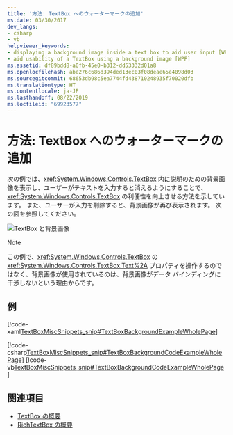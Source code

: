 ```yaml
---
title: '方法: TextBox へのウォーターマークの追加'
ms.date: 03/30/2017
dev_langs:
- csharp
- vb
helpviewer_keywords:
- displaying a background image inside a text box to aid user input [WPF]
- aid usability of a TextBox using a background image [WPF]
ms.assetid: df89bdd8-a0fb-45e0-b312-dd53332d01a8
ms.openlocfilehash: abe276c686d394ded13ec03f08deae65e4098d03
ms.sourcegitcommit: 68653db98c5ea7744fd438710248935f70020dfb
ms.translationtype: HT
ms.contentlocale: ja-JP
ms.lasthandoff: 08/22/2019
ms.locfileid: "69923577"
---
```

# <a name="how-to-add-a-watermark-to-a-textbox"></a>方法: TextBox へのウォーターマークの追加
次の例では、<xref:System.Windows.Controls.TextBox> 内に説明のための背景画像を表示し、ユーザーがテキストを入力すると消えるようにすることで、<xref:System.Windows.Controls.TextBox> の利便性を向上させる方法を示しています。 また、ユーザーが入力を削除すると、背景画像が再び表示されます。 次の図を参照してください。  
  
 ![TextBox と背景画像](./media/editing-textbox-using-background-image.png " Editing_TextBox_using_background_image")  
  
> [!NOTE]
> この例で、<xref:System.Windows.Controls.TextBox> の <xref:System.Windows.Controls.TextBox.Text%2A> プロパティを操作するのではなく、背景画像が使用されているのは、背景画像がデータ バインディングに干渉しないという理由からです。  
  
## <a name="example"></a>例  
 [!code-xaml[TextBoxMiscSnippets_snip#TextBoxBackgroundExampleWholePage](~/samples/snippets/csharp/VS_Snippets_Wpf/TextBoxMiscSnippets_snip/csharp/textbox_with_background_image.xaml#textboxbackgroundexamplewholepage)]  
  
 [!code-csharp[TextBoxMiscSnippets_snip#TextBoxBackgroundCodeExampleWholePage](~/samples/snippets/csharp/VS_Snippets_Wpf/TextBoxMiscSnippets_snip/csharp/textbox_with_background_image.xaml.cs#textboxbackgroundcodeexamplewholepage)]
 [!code-vb[TextBoxMiscSnippets_snip#TextBoxBackgroundCodeExampleWholePage](~/samples/snippets/visualbasic/VS_Snippets_Wpf/TextBoxMiscSnippets_snip/visualbasic/textbox_with_background_image.xaml.vb#textboxbackgroundcodeexamplewholepage)]  
  
## <a name="see-also"></a>関連項目

- [TextBox の概要](textbox-overview.md)
- [RichTextBox の概要](richtextbox-overview.md)
